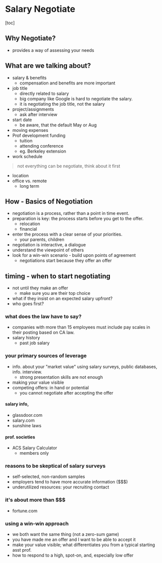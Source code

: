 # Salary Negotiate

[toc]

## Why Negotiate?

- provides a way of assessing your needs

## What are we talking about?
- salary & benefits
    - compensation and benefits are more important
- job title
    - directly related to salary
    - big company like Google is hard to negotiate the salary.
    - it is negotiating the job title, not the salary
- project/assignments
    - ask after interview
- start date
    - be aware, that the default May or Aug
- moving expenses
- Prof development funding
    - tuition
    - attending conference
    - eg. Berkeley extension
- work schedule
> not everything can be negotiate, think about it first
- location
- office vs. remote
    - long term

## How - Basics of Negotiation
- negotiation is a process, rather than a point in time event.
- preparation is key: the process starts before you get to the offer. 
    - relocation
    - financial
- enter the process with a clear sense of your priorities.
    - your parents, children
- negotiation is interactive, a dialogue
- understand the viewpoint of others
- look for a win-win scenario - build upon points of agreement
    - negotiations start because they offer an offer

## timing - when to start negotiating
- not until they make an offer
    - make sure you are their top choice
- what if they insist on an expected salary upfront?
- who goes first?

### what does the law have to say?
- companies with more than 15 employees must include pay scales in their posting based on CA law. 
- salary history
    - past job salary

### your primary sources of leverage
- info. about your "market value" using salary surveys, public databases, info. interview. 
    - strong presentation skills are not enough
- making your value visible
- competing offers: in hand or potential
    - you cannot negotiate after accepting the offer

#### salary info,
- glassdoor.com
- salary.com
- sunshine laws

#### prof. societies
- ACS Salary Calculator
    - members only

### reasons to be skeptical of salary surveys
- self-selected, non-random samples
- employers tend to have more accurate information ($$$)
- underutilized resources: your recruiting contact

### it's about more than $$$
- fortune.com

### using a win-win approach
- we both want the same thing (not a zero-sum game)
- you have made me an offer and I want to be able to accept it
- make your value visible; what differentiates you from a typical starting asst prof.
- how to respond to a high, spot-on, and, especially low offer

